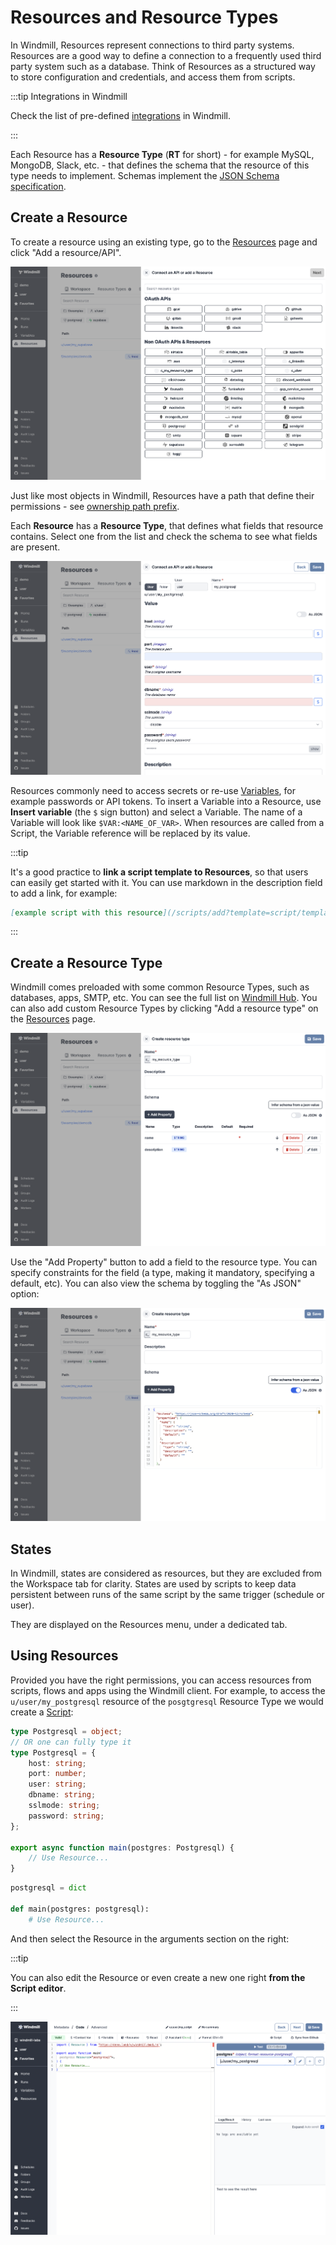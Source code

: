 # Resources and Resource Types

In Windmill, Resources represent
connections to third party systems. Resources are a good way to define a
connection to a frequently used third party system such as a database. Think of
Resources as a structured way to store configuration and credentials, and access
them from scripts.

:::tip Integrations in Windmill

Check the list of pre-defined [integrations](../../integrations/0_integrations_on_windmill.md) in Windmill.

:::

Each Resource has a **Resource Type** (**RT** for short) - for example MySQL,
MongoDB, Slack, etc. - that defines the schema that the resource of this type
needs to implement. Schemas implement the
[JSON Schema specification](https://json-schema.org/).

## Create a Resource

To create a resource using an existing type, go to the
[Resources](https://app.windmill.dev/resources) page and click "Add a
resource/API".

![Add a resource](./add_resource.png)

Just like most objects in Windmill, Resources have a path that define their
permissions - see [ownership path prefix](../../reference/index.md#owner).

Each **Resource** has a **Resource Type**, that defines what fields that
resource contains. Select one from the list and check the schema to see what
fields are present.

![Add resource example](./add_resource_postgresql.png)

Resources commonly need to access secrets or re-use
[Variables](../2_variables_and_secrets/index.md), for example passwords or API
tokens. To insert a Variable into a Resource, use **Insert variable** (the `$`
sign button) and select a Variable. The name of a Variable will look like
`$VAR:<NAME_OF_VAR>`. When resources are called from a Script, the Variable
reference will be replaced by its value.

:::tip

It's a good practice to **link a script template to Resources**, so that users can
easily get started with it. You can use markdown in the description field to add
a link, for example:

```md
[example script with this resource](/scripts/add?template=script/template/path)
```

:::

## Create a Resource Type

Windmill comes preloaded with some common Resource Types, such as databases, apps, SMTP, etc. You can see the full list on [Windmill Hub](https://hub.windmill.dev/resources). You
can also add custom Resource Types by clicking "Add a resource type" on the
[Resources](https://app.windmill.dev/resources) page.

![Create resource type](./add_resource_type.png)

Use the "Add Property" button to add a field to the resource type. You can
specify constraints for the field (a type, making it mandatory, specifying a
default, etc). You can also view the schema by toggling the "As JSON" option:

![Resource type schema view](./resource_type_json.png)

## States

In Windmill, states are considered as resources, but they are excluded from the Workspace tab for clarity. States are used by scripts to keep data persistent between runs of the same script by the same trigger (schedule or user).

They are displayed on the Resources menu, under a dedicated tab.

## Using Resources

Provided you have the right permissions, you can access resources from scripts, flows and apps
using the Windmill client. For example, to access the `u/user/my_postgresql`
resource of the `posgtgresql` Resource Type we would create a
[Script](../../reference/index.md#scripts):

```typescript
type Postgresql = object;
// OR one can fully type it
type Postgresql = {
	host: string;
	port: number;
	user: string;
	dbname: string;
	sslmode: string;
	password: string;
};

export async function main(postgres: Postgresql) {
	// Use Resource...
}
```

```python
postgresql = dict

def main(postgres: postgresql):
    # Use Resource...
```

And then select the Resource in the arguments section on the right:

:::tip

You can also edit the Resource or even create a new one right **from the Script
editor**.

:::

![Select resource](./select_resource.png)
